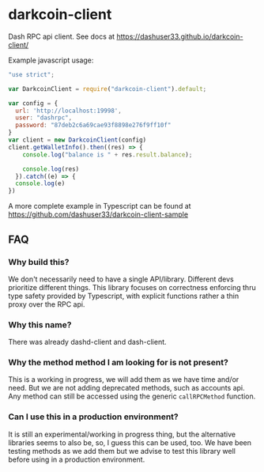 # darkcoin-client

Dash RPC api client. See docs at https://dashuser33.github.io/darkcoin-client/


Example javascript usage:

```javascript
"use strict";

var DarkcoinClient = require("darkcoin-client").default;

var config = {
  url: 'http://localhost:19998',
  user: "dashrpc",
  password: "87deb2c6a69cae93f8898e276f9ff10f"
}
var client = new DarkcoinClient(config)
client.getWalletInfo().then((res) => {
    console.log("balance is " + res.result.balance);

    console.log(res)
  }).catch((e) => {
  console.log(e)
})

```

A more complete example in Typescript can be found at https://github.com/dashuser33/darkcoin-client-sample

## FAQ

### Why build this?

We don't necessarily need to have a single API/library. Different devs prioritize different things. This library focuses on correctness enforcing thru type safety provided by Typescript, with explicit functions rather a thin proxy over the RPC api.

### Why this name?

There was already dashd-client and dash-client.

### Why the method method I am looking for is not present?

This is a working in progress, we will add them as we have time and/or need. But we are not adding deprecated methods, such as accounts api. Any method can still be accessed using the generic `callRPCMethod` function.

### Can I use this in a production environment?

It is still an experimental/working in progress thing, but the alternative libraries seems to also be, so, I guess this can be used, too. We have been testing methods as we add them but we advise to test this library well before using in a production environment.
